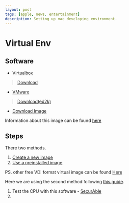 ```yaml
---
layout: post
tags: [apple, news, entertainment]
description: Setting up mac developing environment.
---
```


# Virtual Env

## Software

+ [Virtualbox](https://www.virtualbox.org/)

> [Download](https://www.virtualbox.org/wiki/Downloads)

+ [VMware](http://www.vmware.com/)

> [Download(ed2k)](http://simplecd.me/search/entry/?query=vmware)

+ [Download Image](http://www.souldevteam.net/blog/2012/07/28/os-x-mountain-lion-10-8-retail-vmware-image-release-notes-links/)

Information about this image can be found [here](http://www.souldevteam.net/blog/2012/08/24/workstation-9-os-x-10-8-1-updates/)

## Steps

There two methods.
1. [Create a new image](http://www.sysprobs.com/guide-mac-os-x-10-7-lion-on-virtualbox-with-windows-7-and-intel-pc)
2. [Use a preinstalled image](http://www.sysprobs.com/easily-run-mac-os-x-10-8-mountain-lion-retail-on-pc-with-vmware-image)

PS. other free VDI format virtual image can be found [Here](http://www.sysprobs.com/pre-installed-os-virtualbox-images-vdi-downloads-free-vdi-downloads)

Here we are using the second method following [this guide](http://www.sysprobs.com/easily-run-mac-os-x-10-8-mountain-lion-retail-on-pc-with-vmware-image).

1. Test the CPU with this software - [SecurAble](http://www.grc.com/securable.htm)
2. 
